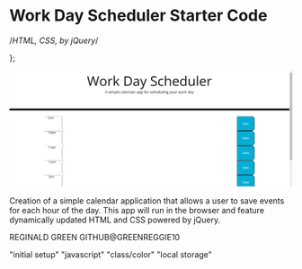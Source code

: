 <!-- Title -->
# Work Day Scheduler Starter Code

<!-- list of technologies used -->
/*HTML, CSS, by jQuery*/

<!-- URL to hosted site -->
  };

<!-- picture of site -->
![alt text](./assets/images/Screenshot%20(30).png)

<!-- description of the site purpose -->
Creation of a simple calendar application that allows a user to save events for each hour of the day. This app will run in the browser and feature dynamically updated HTML and CSS powered by jQuery.

<!-- author & contributors -->
REGINALD GREEN GITHUB@GREENREGGIE10

<!-- updates -->
"initial setup"
"javascript"
"class/color"
"local storage"

